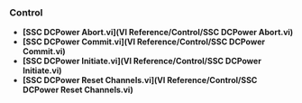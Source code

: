 ### Control
- **[SSC DCPower Abort.vi](VI Reference/Control/SSC DCPower Abort.vi)**
- **[SSC DCPower Commit.vi](VI Reference/Control/SSC DCPower Commit.vi)**
- **[SSC DCPower Initiate.vi](VI Reference/Control/SSC DCPower Initiate.vi)**
- **[SSC DCPower Reset Channels.vi](VI Reference/Control/SSC DCPower Reset Channels.vi)**
